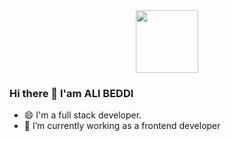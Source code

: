 <div id='header' align="center" >
<img src="https://media.giphy.com/media/gjrYDwbjnK8x36xZIO/giphy.gif" width="100"/>
</div>

### Hi there 👋 I'am ALI BEDDI
<!--
**alibeddi/alibeddi** is a ✨ _special_ ✨ repository because its `README.md` (this file) appears on your GitHub profile.

Here are some ideas to get you started:


- 🌱 I’m currently learning ...
- 👯 I’m looking to collaborate on ...
- 🤔 I’m looking for help with ...
- 💬 Ask me about ...
- 📫 How to reach me: ...
-  Pronouns: ...
- ⚡ Fun fact: ...
-->
- 😄 I'm a full stack developer.
- 🔭 I’m currently working as a frontend developer


